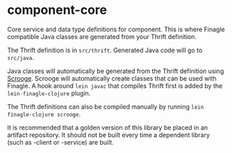 # component-core

Core service and data type definitions for component.
This is where Finagle compatible Java classes are generated from your Thrift definition.

The Thrift definition is in `src/thrift`.
Generated Java code will go to `src/java`.

Java classes will automatically be generated from the Thrift definition using [Scrooge](https://twitter.github.io/scrooge/).
Scrooge will automatically create classes that can be used with Finagle.
A hook around `lein javac` that compiles Thrift first is added by the `lein-finagle-clojure` plugin.

The Thrift definitions can also be compiled manually by running `lein finagle-clojure scrooge`.

It is recommended that a golden version of this library be placed in an artifact repository.
It should not be built every time a dependent library (such as -client or -service) are built.
